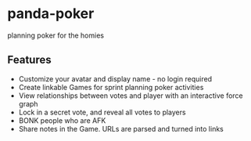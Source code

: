 # panda-poker
planning poker for the homies

## Features
- Customize your avatar and display name - no login required
- Create linkable Games for sprint planning poker activities
- View relationships between votes and player with an interactive force graph
- Lock in a secret vote, and reveal all votes to players
- BONK people who are AFK
- Share notes in the Game. URLs are parsed and turned into links
